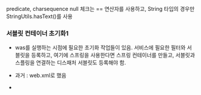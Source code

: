 predicate, charsequence
null 체크는 == 연산자를 사용하고, String 타입의 경우만 StringUtils.hasText()를 사용

### 서블릿 컨테이너 초기화1
- was를 실행하는 시점에 필요한 초기화 작업들이 있음. 서비스에 필요한 필터와 서블릿을 등록하고, 여기에 스프링을 사용한다면 스프링 컨테이너를 만들고, 서블릿과 스플링을 연결하는 디스패처 서블릿도 등록해야 함.

- 과거 : web.xml로 했음
- 